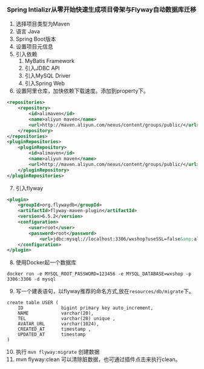 ### Spring Intializr从零开始快速生成项目骨架与Flyway自动数据库迁移
1. 选择项目类型为Maven
2. 语言 Java
3. Spring Boot版本
4. 设置项目元信息
5. 引入依赖
    1. MyBatis Framework
    2. 引入JDBC API
    3. 引入MySQL Driver
    4. 引入Spring Web
6. 设置阿里仓库，加快依赖下载速度。添加到property下。
```xml
<repositories>
	<repository>
		<id>alimaven</id>
		<name>aliyun maven</name>
		<url>http://maven.aliyun.com/nexus/content/groups/public/</url>
	</repository>
</repositories>
<pluginRepositories>
	<pluginRepository>
		<id>alimaven</id>
		<name>aliyun maven</name>
		<url>http://maven.aliyun.com/nexus/content/groups/public/</url>
	</pluginRepository>
</pluginRepositories>
```
7. 引入flyway
```xml
<plugin>
	<groupId>org.flywaydb</groupId>
	<artifactId>flyway-maven-plugin</artifactId>
	<version>6.5.2</version>
	<configuration>
		<user>root</user>
		<password>root</password>
		    <url>jdbc:mysql://localhost:3306/wxshop?useSSL=false&amp;allowPublicKeyRetrieval=true</url>
	</configuration>
</plugin>
```
8. 使用Docker起一个数据库  
```
docker run -e MYSQL_ROOT_PASSWORD=123456 -e MYSQL_DATABASE=wxshop -p 3306:3306 -d mysql
```
9. 写一个建表语句，以flyway推荐的命名方式,放在`resources/db/migrate`下。
```mysql
create table USER (
    ID              bigint primary key auto_increment,
    NAME            varchar(20),
    TEL             varchar(20) unique ,
    AVATAR_URL      varchar(1024),
    CREATED_AT      timestamp ,
    UPDATED_AT      timestamp
)
```
10. 执行 `mvn flyway:migrate` 创建数据
11. mvn flyway:clean 可以清除脏数据，也可通过插件点击来执行clean。
